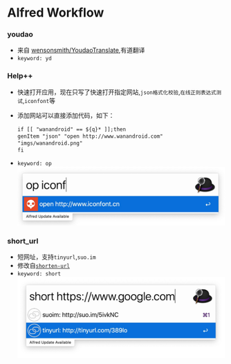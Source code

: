 # Alfred Workflow

### youdao
* 来自 [wensonsmith/YoudaoTranslate](https://github.com/wensonsmith/YoudaoTranslate),有道翻译
* `keyword: yd`

### Help++
* 快速打开应用，现在只写了快速打开指定网站,`json格式化校验`,`在线正则表达式测试`,`iconfont`等
* 添加网站可以直接添加代码，如下：

	```
	if [[ "wanandroid" == ${q}* ]];then
	genItem "json" "open http://www.wanandroid.com" "imgs/wanandroid.png"
	fi
	```
* `keyword: op`
![](imgs/iconfont.png)

### short_url
* 短网址，支持`tinyurl`,`suo.im`
* 修改自[`shorten-url`](http://www.packal.org/workflow/shorten-url)
* `keyword: short`
![](imgs/short_url.png)
